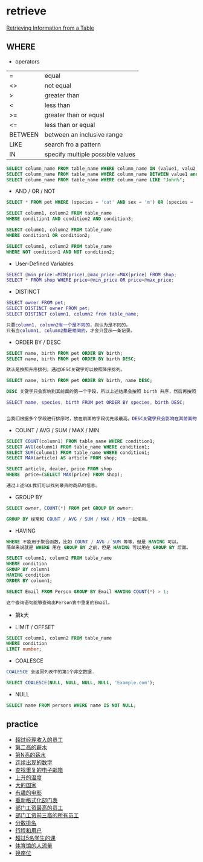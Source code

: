 # retrieve

[Retrieving Information from a Table](https://dev.mysql.com/doc/mysql-tutorial-excerpt/5.7/en/retrieving-data.html)

## WHERE

- operators

|||
| - | - |
| = | equal |
| <> | not equal |
| > | greater than |
| < | less than |
| >= | greater than or equal |
| <= | less than or equal |
| BETWEEN | between an inclusive range |
| LIKE | search fro a pattern |
| IN | specify multiple possible values |

```SQL
SELECT column_name FROM table_name WHERE column_name IN (value1, valu2, ...);
SELECT column_name FROM table_name WHERE column_name BETWEEN value1 and value2;
SELECT column_name FROM table_name WHERE column_name LIKE "John%";
```

- AND / OR / NOT

```SQL
SELECT * FROM pet WHERE (species = 'cat' AND sex = 'm') OR (species = 'dog' AND sex = 'f');

SELECT column1, column2 FROM table_name
WHERE condition1 AND condition2 AND condition3;

SELECT column1, column2 FROM table_name
WHERE condition1 OR condition2;

SELECT column1, column2 FROM table_name
WHERE NOT condition1 AND NOT condition2;
```

- User-Defined Variables

```m
SELECT @min_price:=MIN(price),@max_price:=MAX(price) FROM shop;
SELECT * FROM shop WHERE price=@min_price OR price=@max_price;
```

- DISTINCT

```m
SELECT owner FROM pet;
SELECT DISTINCT owner FROM pet;
SELECT DISTINCT column1, column2 from table_name;

只要column1, column2有一个是不同的，则认为是不同的。
只有当column1, column2都是相同的，才会只显示一条记录。
```

- ORDER BY / DESC

```SQL
SELECT name, birth FROM pet ORDER BY birth;
SELECT name, birth FROM pet ORDER BY birth DESC;

默认是按照升序排列，通过DESC关键字可以按照降序排列。

SELECT name, birth FROM pet ORDER BY birth, name DESC;

DESC 关键字只会影响到其前面的第一个字段，所以上述结果会按照 birth 升序，然后再按照 name 降序排列。
```

```m
SELECT name, species, birth FROM pet ORDER BY species, birth DESC;


当我们根据多个字段进行排序时，放在前面的字段优先级最高。DESC关键字只会影响在其前面的第一个字段，上述例子中，只会影响birth字段。
```

- COUNT / AVG / SUM / MAX / MIN

```SQL
SELECT COUNT(column1) FROM table_name WHERE condition1;
SELECT AVG(column1) FROM table_name WHERE condition1;
SELECT SUM(column1) FROM table_name WHERE condition1;
SELECT MAX(article) AS article FROM shop;
```

```SQL
SELECT article, dealer, price FROM shop
WHERE  price=(SELECT MAX(price) FROM shop);

通过上述SQL我们可以找到最贵的商品的信息。
```

- GROUP BY

```SQL
SELECT owner, COUNT(*) FROM pet GROUP BY owner;

GROUP BY 经常和 COUNT / AVG / SUM / MAX / MIN 一起使用。
```

- HAVING

```SQL
WHERE 不能用于聚合函数，比如 COUNT / AVG / SUM 等等，但是 HAVING 可以。
简单来说就是 WHERE 用在 GROUP BY 之前，但是 HAVING 可以用在 GROUP BY 后面。

SELECT column1, column2 FROM table_name
WHERE condition
GROUP BY column1
HAVING condition
ORDER BY column1;

SELECT Email FROM Person GROUP BY Email HAVING COUNT(*) > 1;

这个查询语句能够查询出Person表中重复的Email。
```

- 第k大

- LIMIT / OFFSET

```SQL
SELECT column1, column2 FROM table_name
WHERE condition
LIMIT number;
```

- COALESCE

```SQL
COALESCE 会返回列表中的第1个非空数据.

SELECT COALESCE(NULL, NULL, NULL, NULL, 'Example.com');
```

- NULL

```SQL
SELECT name FROM persons WHERE name IS NOT NULL;
```

## practice

- [超过经理收入的员工](https://leetcode-cn.com/problems/employees-earning-more-than-their-managers/)
- [第二高的薪水](https://leetcode-cn.com/problems/second-highest-salary/)
- [第N高的薪水](https://leetcode-cn.com/problems/nth-highest-salary/)
- [连续出现的数字](https://leetcode-cn.com/problems/consecutive-numbers/)
- [查找重复的电子邮箱](https://leetcode-cn.com/problems/duplicate-emails/)
- [上升的温度](https://leetcode-cn.com/problems/rising-temperature/)
- [大的国家](https://leetcode-cn.com/problems/big-countries/)
- [有趣的电影](https://leetcode-cn.com/problems/not-boring-movies/)
- [重新格式化部门表](https://leetcode-cn.com/problems/reformat-department-table/)
- [部门工资最高的员工](https://leetcode-cn.com/problems/department-highest-salary/)
- [部门工资前三高的所有员工](https://leetcode-cn.com/problems/department-top-three-salaries/)
- [分数排名](https://leetcode-cn.com/problems/rank-scores/)
- [行程和用户](https://leetcode-cn.com/problems/trips-and-users/)
- [超过5名学生的课](https://leetcode-cn.com/problems/classes-more-than-5-students/)
- [体育馆的人流量](https://leetcode-cn.com/problems/human-traffic-of-stadium/)
- [换座位](https://leetcode-cn.com/problems/exchange-seats/)
